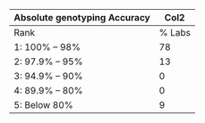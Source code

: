 |Absolute genotyping Accuracy|Col2|
|---|---|
|Rank|% Labs|
|1: 100% – 98%|78|
|2: 97.9% – 95%|13|
|3: 94.9% – 90%|0|
|4: 89.9% – 80%|0|
|5: Below 80%|9|


